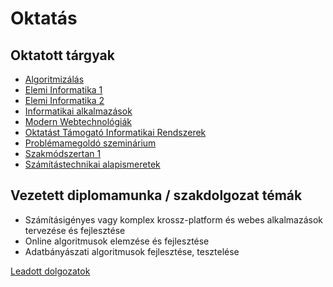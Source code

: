 # Oktatás

## Oktatott tárgyak

- [Algoritmizálás](/subjects/algo.html)
- [Elemi Informatika 1](/subjects/eli1.html)
- [Elemi Informatika 2](/subjects/eli2.html)
- [Informatikai alkalmazások](/subjects/infalk.html)
- [Modern Webtechnológiák](/subjects/mwt.html)
- [Oktatást Támogató Informatikai Rendszerek](/subjects/otir.html)
- [Problémamegoldó szeminárium](/subjects/pmsz.html)
- [Szakmódszertan 1](/subjects/szmt1.html)
- [Számítástechnikai alapismeretek](/subjects/sztai.html)

## Vezetett diplomamunka / szakdolgozat témák

- Számításigényes vagy komplex krossz-platform és webes alkalmazások tervezése és fejlesztése
- Online algoritmusok elemzése és fejlesztése
- Adatbányászati algoritmusok fejlesztése, tesztelése

[Leadott dolgozatok](http://diploma.bibl.u-szeged.hu/cgi/search/archive/advanced/export_diploma_HTML.html?screen=Search&dataset=archive&_action_export=1&output=HTML&exp=0%7C1%7C-date%2Fcreators_name%2Ftitle%7Carchive%7C-%7Cinstitution%3Ainstitution%3AANY%3AEQ%3Aszte%7Csupervisor_name%3Asupervisor_name%3AALL%3AEQ%3AN%C3%A9meth+Tam%C3%A1s%7C-%7Ceprint_status%3Aeprint_status%3AANY%3AEQ%3Aarchive%7Cmetadata_visibility%3Ametadata_visibility%3AANY%3AEQ%3Ashow&n=&cache=1375899/)
